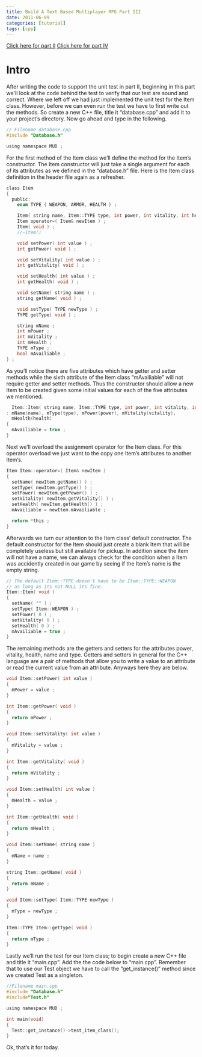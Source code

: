 ```yaml
---
title: Build A Text Based Multiplayer RPG Part III
date: 2011-06-09
categories: [tutorial]
tags: [cpp]
---
```

[Click here for part II][link_part_2]
[Click here for part IV][link_part_4]

# Intro

After writing the code to support the unit test in part II, beginning in this part we'll look at the code behind the test to verify that our test are sound and correct.
Where we left off we had just implemented the unit test for the Item class. However, before we can even run the test we have to first write out the methods. So create a new C++ file, title it “database.cpp” and add it to your project’s directory. Now go ahead and type in the following.
```c
// Filename database.cpp
#include "Database.h"

using namespace MUD ;
```
For the first method of the Item class we’ll define the method for the Item’s constructor. The Item constructor will just take a single argument for each of its attributes as we defined in the “database.h” file. Here is the Item class definition in the header file again as a refresher.
```c
class Item
{
  public:
    enum TYPE { WEAPON, ARMOR, HEALTH } ;

    Item( string name, Item::TYPE type, int power, int vitality, int health ) ;
    Item operator=( Item& newItem ) ;
    Item( void ) ;
    //~Item()

    void setPower( int value ) ;
    int getPower( void ) ;

    void setVitality( int value ) ;
    int getVitality( void ) ;

    void setHealth( int value ) ;
    int getHealth( void ) ;

    void setName( string name ) ;
    string getName( void ) ;

    void setType( TYPE newType ) ;
    TYPE getType( void ) ;

    string mName ;
    int mPower ;
    int mVitality ;
    int mHealth ;
    TYPE mType ;
    bool mAvailiable ;
} ;
```
As you’ll notice there are five attributes which have getter and setter methods while the sixth attribute of the Item class “mAvailiable” will not require getter and setter methods. Thus the constructor should allow a new Item to be created given some initial values for each of the five attributes we mentioned.
```c
  Item::Item( string name, Item::TYPE type, int power, int vitality, int health ) 
: mName(name), mType(type), mPower(power), mVitality(vitality), 
  mHealth(health)
{
  mAvailiable = true ;
}
```
Next we’ll overload the assignment operator for the Item class. For this operator overload we just want to the copy one Item’s attributes to another Item’s.  
```c
Item Item::operator=( Item& newItem )
{
  setName( newItem.getName() ) ;
  setType( newItem.getType() ) ;
  setPower( newItem.getPower() ) ;
  setVitality( newItem.getVitality() ) ;
  setHealth( newItem.getHealth() ) ;
  mAvailiable = newItem.mAvailiable ;

  return *this ;
}
```
Afterwards we turn our attention to the Item class’ default constructor. The default constructor for the Item should just create a blank Item that will be completely useless but still available for pickup. In addition since the item will not have a name, we can always check for the condition when a Item was accidently created in our game by seeing if the Item’s name is the empty string.
```c
// The default Item::TYPE doesn't have to be Item::TYPE::WEAPON
// as long as its not NULL its fine.
Item::Item( void )
{
  setName( "" ) ;
  setType( Item::WEAPON ) ;
  setPower( 0 ) ;
  setVitality( 0 ) ;
  setHealth( 0 ) ;
  mAvailiable = true ;
}
```
The remaining methods are the getters and setters for the attributes power, vitality, health, name and type. Getters and setters in general for the C++ language are a pair of methods that allow you to write a value to an attribute or read the current value from an attribute. Anyways here they are below. 
```c
void Item::setPower( int value )
{
  mPower = value ;
}

int Item::getPower( void )
{
  return mPower ;
}

void Item::setVitality( int value )
{
  mVitality = value ;
}

int Item::getVitality( void )
{
  return mVitality ;
}

void Item::setHealth( int value )
{
  mHealth = value ;
}

int Item::getHealth( void )
{
  return mHealth ;
}

void Item::setName( string name )
{
  mName = name ;
}

string Item::getName( void )
{
  return mName ;
}

void Item::setType( Item::TYPE newType )
{
  mType = newType ;
}

Item::TYPE Item::getType( void )
{
  return mType ;
}
```
Lastly we’ll run the test for our Item class; to begin create a new C++ file and title it “main.cpp”. Add the the code below to “main.cpp”. Remember that to use our Test object we have to call the “get_instance()” method since we created Test as a singleton. 
```c
//Filename main.cpp
#include "Database.h"
#include"Test.h"

using namespace MUD ;

int main(void)
{
  Test::get_instance()->test_item_class();
}
```
Ok, that’s it for today.

[link_part_2]: /2011/06/05/textbasedrpgpart2
[link_part_4]: /2011/06/11/textbasedrpgpart4
